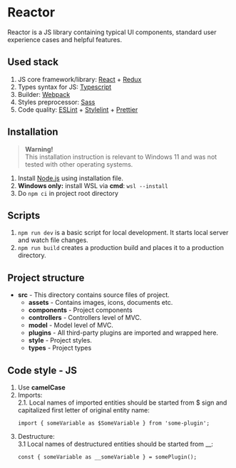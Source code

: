 # Reactor

Reactor is a JS library containing typical UI components, standard user experience cases and helpful features.

## Used stack

1. JS core framework/library: [React](https://react.dev/) + [Redux](https://redux.js.org/)
2. Types syntax for JS: [Typescript](https://www.typescriptlang.org/)
3. Builder: [Webpack](https://webpack.js.org/)
4. Styles preprocessor: [Sass](https://sass-lang.com/)
5. Code quality: [ESLint](https://eslint.org/) + [Stylelint](https://stylelint.io/) + [Prettier](https://prettier.io/)

## Installation

> **Warning!**<br />
> This installation instruction is relevant to Windows 11
> and was not tested with other operating systems.

1. Install [Node.js](https://nodejs.org/) using installation file.
2. **Windows only:** install WSL via **cmd**: ``wsl --install``
3. Do ``npm ci`` in project root directory

## Scripts

1. ``npm run dev`` is a basic script for local development. It starts local server and watch file changes.
2. ``npm run build`` creates a production build and places it to a production directory.

## Project structure

- **src** - This directory contains source files of project.
  - **assets** - Contains images, icons, documents etc.
  - **components** - Project components
  - **controllers** - Controllers level of MVC.
  - **model** - Model level of MVC.
  - **plugins** - All third-party plugins are imported and wrapped here.
  - **style** - Project styles.
  - **types** - Project types

## Code style - JS

1. Use **camelCase**
2. Imports:<br />
2.1. Local names of imported entities should be started from $ sign and capitalized first letter of original entity name:
	```
	import { someVariable as $SomeVariable } from 'some-plugin';
	```
3. Destructure:<br />
3.1 Local names of destructured entities should be started from __:
   ```
   const { someVariable as __someVariable } = somePlugin();
   ```
